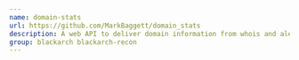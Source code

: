 ```yaml
---
name: domain-stats
url: https://github.com/MarkBaggett/domain_stats
description: A web API to deliver domain information from whois and alexa.
group: blackarch blackarch-recon
---
```

